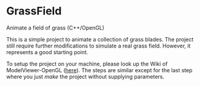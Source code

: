 # GrassField
 Animate a field of grass (C++/OpenGL)

This is a simple project to animate a collection of grass blades. The project still require further modifications to simulate a real grass field. However, it represents a good starting point.

To setup the project on your machine, please look up the Wiki of ModelViewer-OpenGL ([here](https://github.com/altherwy/ModelViewer-OpenGL/wiki/Setting-up-ModelViewer-on-Linux,-WSL,-and-macOS)). The steps are similar except for the last step where you just *make* the project without supplying parameters.
